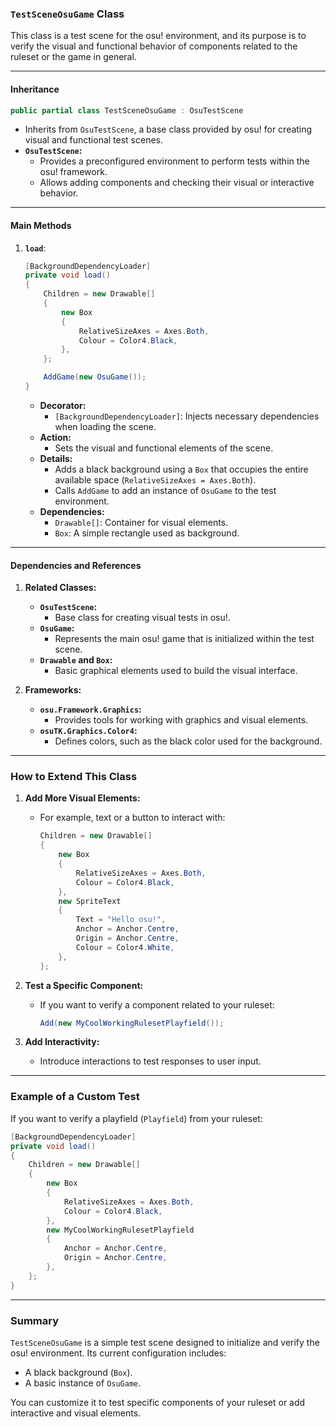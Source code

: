 ### **`TestSceneOsuGame` Class**

This class is a test scene for the osu! environment, and its purpose is to verify the visual and functional behavior of components related to the ruleset or the game in general.

---

#### **Inheritance**

```csharp
public partial class TestSceneOsuGame : OsuTestScene
```

- Inherits from `OsuTestScene`, a base class provided by osu! for creating visual and functional test scenes.
- **`OsuTestScene`:**
    - Provides a preconfigured environment to perform tests within the osu! framework.
    - Allows adding components and checking their visual or interactive behavior.

---

#### **Main Methods**

1. **`load`**:

    ```csharp
    [BackgroundDependencyLoader]
    private void load()
    {
        Children = new Drawable[]
        {
            new Box
            {
                RelativeSizeAxes = Axes.Both,
                Colour = Color4.Black,
            },
        };

        AddGame(new OsuGame());
    }
    ```

    - **Decorator:**
        - `[BackgroundDependencyLoader]`: Injects necessary dependencies when loading the scene.
    - **Action:**
        - Sets the visual and functional elements of the scene.
    - **Details:**
        - Adds a black background using a `Box` that occupies the entire available space (`RelativeSizeAxes = Axes.Both`).
        - Calls `AddGame` to add an instance of `OsuGame` to the test environment.
    - **Dependencies:**
        - `Drawable[]`: Container for visual elements.
        - `Box`: A simple rectangle used as background.

---

#### **Dependencies and References**

1. **Related Classes:**

    - **`OsuTestScene`:**
        - Base class for creating visual tests in osu!.
    - **`OsuGame`:**
        - Represents the main osu! game that is initialized within the test scene.
    - **`Drawable` and `Box`:**
        - Basic graphical elements used to build the visual interface.

2. **Frameworks:**

    - **`osu.Framework.Graphics`:**
        - Provides tools for working with graphics and visual elements.
    - **`osuTK.Graphics.Color4`:**
        - Defines colors, such as the black color used for the background.

---

### **How to Extend This Class**

1. **Add More Visual Elements:**

    - For example, text or a button to interact with:

        ```csharp
        Children = new Drawable[]
        {
            new Box
            {
                RelativeSizeAxes = Axes.Both,
                Colour = Color4.Black,
            },
            new SpriteText
            {
                Text = "Hello osu!",
                Anchor = Anchor.Centre,
                Origin = Anchor.Centre,
                Colour = Color4.White,
            },
        };
        ```

2. **Test a Specific Component:**

    - If you want to verify a component related to your ruleset:

        ```csharp
        Add(new MyCoolWorkingRulesetPlayfield());
        ```

3. **Add Interactivity:**

    - Introduce interactions to test responses to user input.

---

### **Example of a Custom Test**

If you want to verify a playfield (`Playfield`) from your ruleset:

```csharp
[BackgroundDependencyLoader]
private void load()
{
    Children = new Drawable[]
    {
        new Box
        {
            RelativeSizeAxes = Axes.Both,
            Colour = Color4.Black,
        },
        new MyCoolWorkingRulesetPlayfield
        {
            Anchor = Anchor.Centre,
            Origin = Anchor.Centre,
        },
    };
}
```

---

### **Summary**

`TestSceneOsuGame` is a simple test scene designed to initialize and verify the osu! environment. Its current configuration includes:

- A black background (`Box`).
- A basic instance of `OsuGame`.

You can customize it to test specific components of your ruleset or add interactive and visual elements.
